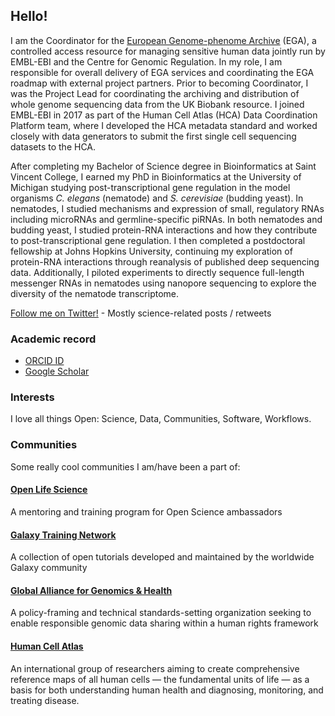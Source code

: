 ## Hello!

I am the Coordinator for the [European Genome-phenome Archive](https://ega-archive.org/) (EGA), a controlled access resource for managing sensitive human data jointly run by EMBL-EBI and the Centre for Genomic Regulation. In my role, I am responsible for overall delivery of EGA services and coordinating the EGA roadmap with external project partners. Prior to becoming Coordinator, I was the Project Lead for coordinating the archiving and distribution of whole genome sequencing data from the UK Biobank resource. I joined EMBL-EBI in 2017 as part of the Human Cell Atlas (HCA) Data Coordination Platform team, where I developed the HCA metadata standard and worked closely with data generators to submit the first single cell sequencing datasets to the HCA.

After completing my Bachelor of Science degree in Bioinformatics at Saint Vincent College, I earned my PhD in Bioinformatics at the University of Michigan studying post-transcriptional gene regulation in the model organisms _C. elegans_ (nematode) and _S. cerevisiae_ (budding yeast). In nematodes, I studied mechanisms and expression of small, regulatory RNAs including microRNAs and germline-specific piRNAs. In both nematodes and budding yeast, I studied protein-RNA interactions and how they contribute to post-transcriptional gene regulation. I then completed a postdoctoral fellowship at Johns Hopkins University, continuing my exploration of protein-RNA interactions through reanalysis of published deep sequencing data. Additionally, I piloted experiments to directly sequence full-length messenger RNAs in nematodes using nanopore sequencing to explore the diversity of the nematode transcriptome.

[Follow me on Twitter!](https://twitter.com/MalloryFreeberg) - Mostly science-related posts / retweets

### Academic record

* [ORCID ID](https://orcid.org/0000-0003-2949-3921)
* [Google Scholar](https://scholar.google.com/citations?user=2LCcJA0AAAAJ)

### Interests

I love all things Open: Science, Data, Communities, Software, Workflows.

### Communities

Some really cool communities I am/have been a part of:

#### [Open Life Science](https://openlifesci.org/)

A mentoring and training program for Open Science ambassadors

#### [Galaxy Training Network](https://training.galaxyproject.org/)

A collection of open tutorials developed and maintained by the worldwide Galaxy community

#### [Global Alliance for Genomics & Health](https://www.ga4gh.org/)

A policy-framing and technical standards-setting organization seeking to enable responsible genomic data sharing within a human rights framework

#### [Human Cell Atlas](https://www.humancellatlas.org/)

An international group of researchers aiming to create comprehensive reference maps of all human cells — the fundamental units of life — as a basis for both understanding human health and diagnosing, monitoring, and treating disease.
